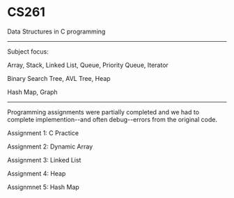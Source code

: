 # CS261
Data Structures in C programming

---

Subject focus:

Array, Stack, Linked List, Queue, Priority Queue, Iterator

Binary Search Tree, AVL Tree, Heap

Hash Map, Graph

---

Programming assignments were partially completed and we had to complete implemention--and often debug--errors from the original code.

Assignment 1: C Practice

Assignment 2: Dynamic Array

Assignment 3: Linked List

Assignment 4: Heap

Assignmnet 5: Hash Map

